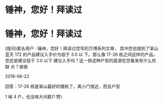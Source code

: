 # 锤神，您好！拜读过

# 锤神，您好！拜读过

(提问)匿名用户 : 锤神，您好！拜读过您写的万博系列文章， 其中您也提到了翠山蓝天 172 的产品建议入手价为低于 3.0 以 下。那么像 17-26 栋之间这样的产品，您还是建议低于 3.0 以下 建议入手吗？这一排这种户型的盘源在您看来有什么优缺 点？谢谢

2019-06-22

回答：17-26 栋是翠山最好的楼栋了，离小门很近，而且户型

1 梯 4 户，也没啥大问题(1 赞)